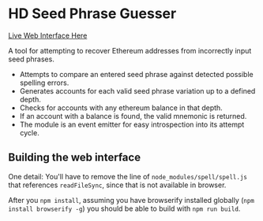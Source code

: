 # HD Seed Phrase Guesser

[Live Web Interface Here](https://danfinlay.github.io/hd-seed-phrase-guesser/)

A tool for attempting to recover Ethereum addresses from incorrectly input seed phrases.

- Attempts to compare an entered seed phrase against detected possible spelling errors.
- Generates accounts for each valid seed phrase variation up to a defined depth.
- Checks for accounts with any ethereum balance in that depth.
- If an account with a balance is found, the valid mnemonic is returned.
- The module is an event emitter for easy introspection into its attempt cycle.

## Building the web interface

One detail: You'll have to remove the line of `node_modules/spell/spell.js` that references `readFileSync`, since that is not available in browser.

After you `npm install`, assuming you have browserify installed globally (`npm install browserify -g`) you should be able to build with `npm run build`.

